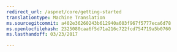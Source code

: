 ```yaml
--- 
redirect_url: /aspnet/core/getting-started
translationtype: Machine Translation
ms.sourcegitcommit: a402e36260243b612940a603f967f5777eca6d78
ms.openlocfilehash: 2325080caa6f5d71a216c722fcd754719a5b0760
ms.lasthandoff: 03/23/2017

---
```

